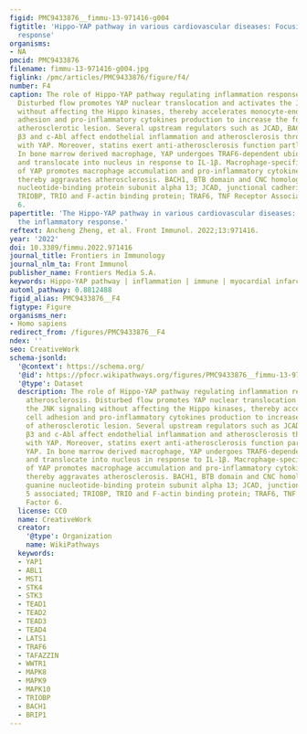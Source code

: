 ```yaml
---
figid: PMC9433876__fimmu-13-971416-g004
figtitle: 'Hippo-YAP pathway in various cardiovascular diseases: Focusing on the inflammatory
  response'
organisms:
- NA
pmcid: PMC9433876
filename: fimmu-13-971416-g004.jpg
figlink: /pmc/articles/PMC9433876/figure/f4/
number: F4
caption: The role of Hippo-YAP pathway regulating inflammation response during atherosclerosis.
  Disturbed flow promotes YAP nuclear translocation and activates the JNK signaling
  without affecting the Hippo kinases, thereby accelerates monocyte-endothelial cell
  adhesion and pro-inflammatory cytokines production to increase the formation of
  atherosclerotic lesion. Several upstream regulators such as JCAD, BACH1, Integrin
  β3 and c-Abl affect endothelial inflammation and atherosclerosis through interacting
  with YAP. Moreover, statins exert anti-atherosclerosis function partly through YAP.
  In bone marrow derived macrophage, YAP undergoes TRAF6-dependent ubiquitination
  and translocate into nucleus in response to IL-1β. Macrophage-specific overexpression
  of YAP promotes macrophage accumulation and pro-inflammatory cytokines production,
  thereby aggravates atherosclerosis. BACH1, BTB domain and CNC homolog 1; Gα13, guanine
  nucleotide-binding protein subunit alpha 13; JCAD, junctional cadherin 5 associated;
  TRIOBP, TRIO and F-actin binding protein; TRAF6, TNF Receptor Associated Factor
  6.
papertitle: 'The Hippo-YAP pathway in various cardiovascular diseases: Focusing on
  the inflammatory response.'
reftext: Ancheng Zheng, et al. Front Immunol. 2022;13:971416.
year: '2022'
doi: 10.3389/fimmu.2022.971416
journal_title: Frontiers in Immunology
journal_nlm_ta: Front Immunol
publisher_name: Frontiers Media S.A.
keywords: Hippo-YAP pathway | inflammation | immune | myocardial infarction | atherosclerosis
automl_pathway: 0.8812488
figid_alias: PMC9433876__F4
figtype: Figure
organisms_ner:
- Homo sapiens
redirect_from: /figures/PMC9433876__F4
ndex: ''
seo: CreativeWork
schema-jsonld:
  '@context': https://schema.org/
  '@id': https://pfocr.wikipathways.org/figures/PMC9433876__fimmu-13-971416-g004.html
  '@type': Dataset
  description: The role of Hippo-YAP pathway regulating inflammation response during
    atherosclerosis. Disturbed flow promotes YAP nuclear translocation and activates
    the JNK signaling without affecting the Hippo kinases, thereby accelerates monocyte-endothelial
    cell adhesion and pro-inflammatory cytokines production to increase the formation
    of atherosclerotic lesion. Several upstream regulators such as JCAD, BACH1, Integrin
    β3 and c-Abl affect endothelial inflammation and atherosclerosis through interacting
    with YAP. Moreover, statins exert anti-atherosclerosis function partly through
    YAP. In bone marrow derived macrophage, YAP undergoes TRAF6-dependent ubiquitination
    and translocate into nucleus in response to IL-1β. Macrophage-specific overexpression
    of YAP promotes macrophage accumulation and pro-inflammatory cytokines production,
    thereby aggravates atherosclerosis. BACH1, BTB domain and CNC homolog 1; Gα13,
    guanine nucleotide-binding protein subunit alpha 13; JCAD, junctional cadherin
    5 associated; TRIOBP, TRIO and F-actin binding protein; TRAF6, TNF Receptor Associated
    Factor 6.
  license: CC0
  name: CreativeWork
  creator:
    '@type': Organization
    name: WikiPathways
  keywords:
  - YAP1
  - ABL1
  - MST1
  - STK4
  - STK3
  - TEAD1
  - TEAD2
  - TEAD3
  - TEAD4
  - LATS1
  - TRAF6
  - TAFAZZIN
  - WWTR1
  - MAPK8
  - MAPK9
  - MAPK10
  - TRIOBP
  - BACH1
  - BRIP1
---
```

